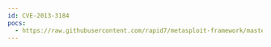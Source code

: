 ```yaml
---
id: CVE-2013-3184
pocs:
  - https://raw.githubusercontent.com/rapid7/metasploit-framework/master/modules/exploits/windows/browser/ms13_059_cflatmarkuppointer.rb
---
```

